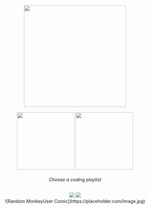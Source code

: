 <div align="center">
  
<img src="https://github.com/cwayr/react-deployment-template/assets/60524606/807fea35-2a69-46a6-b75f-678db20333ab" width=320/>
<div></div><br />

</div>

<!-- GITHUB STATS -->
<div align="center">
  <img height="180" src="https://github-readme-stats.vercel.app/api?username=cwayr&theme=rose_pine&hide_border=true&show_icons=true&rank_icon=github&hide=contribs" />
  <img height="180" src="https://github-readme-stats.vercel.app/api/top-langs?username=cwayr&theme=rose_pine&layout=compact&hide_border=true&langs_count=8&card_width=320" />
</div>

<!--
<div align="center">
![LeetCode Stats](https://leetcode.card.workers.dev/cwayr?theme=react&hide_border=true&font=baloo&extension=null&theme=nord&width=320)
</div>
-->

<!-- CONTACT -->
<!--
<div align="center"> 
<h6><i>Contact me</i></h6>
<div float="left">
  <a href="https://www.linkedin.com/in/calebwaymeyer/" target="_blank"><img src="https://img.shields.io/badge/LinkedIn-0077B5?style=for-the-badge&logo=linkedin&logoColor=white"/></a>
  <a href="https://x.com/calebwaymeyer" target="_blank"><img src="https://img.shields.io/badge/X-000000?style=for-the-badge&logo=x&logoColor=white" /></a>
  <!-- <a href="mailto:calebwaymeyer@protonmail.com"><img src="https://img.shields.io/badge/proton%20mail-6D4AFF?style=for-the-badge&logo=protonmail&logoColor=white" /></a> -->
<!--
</div>
</div>
-->

 <!-- SPOTIFY -->
 <div align="center"> 
<h6><i>Choose a coding playlist</i></h6> 
<a href="https://open.spotify.com/playlist/6GPNTJxqjsCHXtzBvkb0Pl" target="_blank"><img src="https://img.shields.io/badge/Spotify-1ED760?&style=for-the-badge&logo=spotify&logoColor=white" /></a>
<a href="https://open.spotify.com/playlist/3Q3Yw2YgZSLBLUJCZV4rBp" target="_blank"><img src="https://img.shields.io/badge/Spotify-1ED760?&style=for-the-badge&logo=spotify&logoColor=white" /></a>

</div>

<div align="center">
<!-- MONKEYUSER_COMIC_START -->
![Random MonkeyUser Comic](https://placeholder.com/image.jpg)
<!-- MONKEYUSER_COMIC_END -->
</div>
